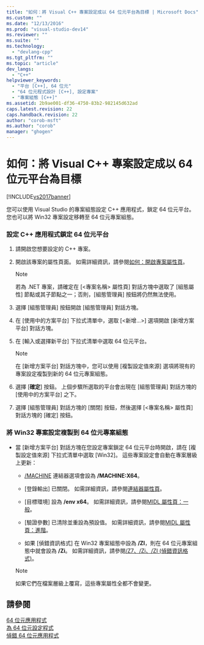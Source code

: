 ```yaml
---
title: "如何：將 Visual C++ 專案設定成以 64 位元平台為目標 | Microsoft Docs"
ms.custom: ""
ms.date: "12/13/2016"
ms.prod: "visual-studio-dev14"
ms.reviewer: ""
ms.suite: ""
ms.technology: 
  - "devlang-cpp"
ms.tgt_pltfrm: ""
ms.topic: "article"
dev_langs: 
  - "C++"
helpviewer_keywords: 
  - "平台 [C++], 64 位元"
  - "64 位元程式設計 [C++], 設定專案"
  - "專案組態 [C++]"
ms.assetid: 2b9ae001-df36-4750-83b2-982145d632ad
caps.latest.revision: 22
caps.handback.revision: 22
author: "corob-msft"
ms.author: "corob"
manager: "ghogen"
---
```

# 如何：將 Visual C++ 專案設定成以 64 位元平台為目標
[!INCLUDE[vs2017banner](../assembler/inline/includes/vs2017banner.md)]

您可以使用 Visual Studio 的專案組態設定 C\+\+ 應用程式，鎖定 64 位元平台。 您也可以將 Win32 專案設定移轉至 64 位元專案組態。  
  
### 設定 C\+\+ 應用程式鎖定 64 位元平台  
  
1.  請開啟您想要設定的 C\+\+ 專案。  
  
2.  開啟該專案的屬性頁面。 如需詳細資訊，請參閱[如何：開啟專案屬性頁](../misc/how-to-open-project-property-pages.md)。  
  
    > [!NOTE]
    >  若為 .NET 專案，請確定在 \[\<專案名稱\> 屬性頁\] 對話方塊中選取了 \[組態屬性\] 節點或其子節點之一；否則，\[組態管理員\] 按鈕將仍然無法使用。  
  
3.  選擇 \[組態管理員\] 按鈕開啟 \[組態管理員\] 對話方塊。  
  
4.  在 \[使用中的方案平台\] 下拉式清單中，選取 \[\<新增...\>\] 選項開啟 \[新增方案平台\] 對話方塊。  
  
5.  在 \[輸入或選擇新平台\] 下拉式清單中選取 64 位元平台。  
  
    > [!NOTE]
    >  在 \[新增方案平台\] 對話方塊中，您可以使用 \[複製設定值來源\] 選項將現有的專案設定複製到新的 64 位元專案組態。  
  
6.  選擇 \[**確定**\] 按鈕。 上個步驟所選取的平台會出現在 \[組態管理員\] 對話方塊的 \[使用中的方案平台\] 之下。  
  
7.  選擇 \[組態管理員\] 對話方塊的 \[關閉\] 按鈕，然後選擇 \[\<專案名稱\> 屬性頁\] 對話方塊的 \[確定\] 按鈕。  
  
### 將 Win32 專案設定複製到 64 位元專案組態  
  
-   當 \[新增方案平台\] 對話方塊在您設定專案鎖定 64 位元平台時開啟，請在 \[複製設定值來源\] 下拉式清單中選取 \[Win32\]。 這些專案設定會自動在專案層級上更新：  
  
    -   [\/MACHINE](../build/reference/machine-specify-target-platform.md) 連結器選項會設為 **\/MACHINE:X64**。  
  
    -   \[登錄輸出\] 已關閉。 如需詳細資訊，請參閱[連結器屬性頁](../ide/linker-property-pages.md)。  
  
    -   \[目標環境\] 設為 **\/env x64**。 如需詳細資訊，請參閱[MIDL 屬性頁：一般](../ide/midl-property-pages-general.md)。  
  
    -   \[驗證參數\] 已清除並重設為預設值。 如需詳細資訊，請參閱[MIDL 屬性頁：進階](../ide/midl-property-pages-advanced.md)。  
  
    -   如果 \[偵錯資訊格式\] 在 Win32 專案組態中設為 **\/ZI**，則在 64 位元專案組態中就會設為 **\/Zi**。 如需詳細資訊，請參閱[\/Z7、\/Zi、\/ZI \(偵錯資訊格式\)](../build/reference/z7-zi-zi-debug-information-format.md)。  
  
    > [!NOTE]
    >  如果它們在檔案層級上覆寫，這些專案屬性全都不會變更。  
  
## 請參閱  
 [64 位元應用程式](../Topic/64-bit%20Applications.md)   
 [為 64 位元設定程式](../build/configuring-programs-for-64-bit-visual-cpp.md)   
 [偵錯 64 位元應用程式](../Topic/Debug%2064-Bit%20Applications.md)